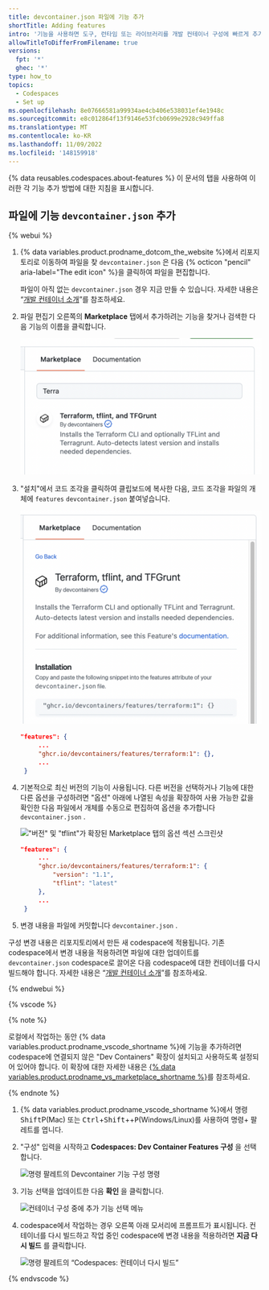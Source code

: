 ```yaml
---
title: devcontainer.json 파일에 기능 추가
shortTitle: Adding features
intro: '기능을 사용하면 도구, 런타임 또는 라이브러리를 개발 컨테이너 구성에 빠르게 추가할 수 있습니다.'
allowTitleToDifferFromFilename: true
versions:
  fpt: '*'
  ghec: '*'
type: how_to
topics:
  - Codespaces
  - Set up
ms.openlocfilehash: 8e07666581a99934ae4cb406e538031ef4e1948c
ms.sourcegitcommit: e8c012864f13f9146e53fcb0699e2928c949ffa8
ms.translationtype: MT
ms.contentlocale: ko-KR
ms.lasthandoff: 11/09/2022
ms.locfileid: '148159918'
---
```

{% data reusables.codespaces.about-features %} 이 문서의 탭을 사용하여 이러한 각 기능 추가 방법에 대한 지침을 표시합니다.

## 파일에 기능 `devcontainer.json` 추가

{% webui %}

1. {% data variables.product.prodname_dotcom_the_website %}에서 리포지토리로 이동하여 파일을 찾 `devcontainer.json` 은 다음 {% octicon "pencil" aria-label="The edit icon" %}을 클릭하여 파일을 편집합니다.
   
   파일이 아직 없는 `devcontainer.json` 경우 지금 만들 수 있습니다. 자세한 내용은 “[개발 컨테이너 소개](/codespaces/setting-up-your-project-for-codespaces/introduction-to-dev-containers#creating-a-custom-dev-container-configuration)”를 참조하세요.
1. 파일 편집기 오른쪽의 **Marketplace** 탭에서 추가하려는 기능을 찾거나 검색한 다음 기능의 이름을 클릭합니다.

   ![검색 창에 "Terra"가 있는 Marketplace 탭의 Terraform 기능 스크린샷](/assets/images/help/codespaces/feature-marketplace.png)
3. "설치"에서 코드 조각을 클릭하여 클립보드에 복사한 다음, 코드 조각을 파일의 개체에 `features` `devcontainer.json` 붙여넣습니다.

   ![Marketplace 탭의 설치 섹션에 있는 코드 블록의 스크린샷](/assets/images/help/codespaces/feature-installation-code.png)

   ```JSON
   "features": {
        ...
        "ghcr.io/devcontainers/features/terraform:1": {},
        ...
    }
    ```
1. 기본적으로 최신 버전의 기능이 사용됩니다. 다른 버전을 선택하거나 기능에 대한 다른 옵션을 구성하려면 "옵션" 아래에 나열된 속성을 확장하여 사용 가능한 값을 확인한 다음 파일에서 개체를 수동으로 편집하여 옵션을 추가합니다 `devcontainer.json` .

   !["버전" 및 "tflint"가 확장된 Marketplace 탭의 옵션 섹션 스크린샷](/assets/images/help/codespaces/feature-options.png)

   ```JSON
   "features": {
        ...
        "ghcr.io/devcontainers/features/terraform:1": {
            "version": "1.1",
            "tflint": "latest"
        },
        ...
    }
    ```
1. 변경 내용을 파일에 커밋합니다 `devcontainer.json` .

구성 변경 내용은 리포지토리에서 만든 새 codespace에 적용됩니다. 기존 codespace에서 변경 내용을 적용하려면 파일에 대한 업데이트를 `devcontainer.json` codespace로 끌어온 다음 codespace에 대한 컨테이너를 다시 빌드해야 합니다. 자세한 내용은 “[개발 컨테이너 소개](/codespaces/setting-up-your-project-for-codespaces/introduction-to-dev-containers#applying-configuration-changes-to-a-codespace)”를 참조하세요.

{% endwebui %}

{% vscode %}

{% note %}

로컬에서 작업하는 동안 {% data variables.product.prodname_vscode_shortname %}에 기능을 추가하려면 codespace에 연결되지 않은 "Dev Containers" 확장이 설치되고 사용하도록 설정되어 있어야 합니다. 이 확장에 대한 자세한 내용은 [{% data variables.product.prodname_vs_marketplace_shortname %}](https://marketplace.visualstudio.com/items?itemName=ms-vscode-remote.remote-containers)를 참조하세요.

{% endnote %}

1. {% data variables.product.prodname_vscode_shortname %}에서 명령<kbd>Shift</kbd>P(Mac) 또는 <kbd>Ctrl</kbd>+<kbd>Shift</kbd>++<kbd>P</kbd>(Windows/Linux)를 사용하여 <kbd>명령</kbd>+ 팔레트를 엽니다.<kbd></kbd>
2. "구성" 입력을 시작하고 **Codespaces: Dev Container Features 구성** 을 선택합니다.

   ![명령 팔레트의 Devcontainer 기능 구성 명령](/assets/images/help/codespaces/codespaces-configure-features.png)

3. 기능 선택을 업데이트한 다음 **확인** 을 클릭합니다.

   ![컨테이너 구성 중에 추가 기능 선택 메뉴](/assets/images/help/codespaces/select-additional-features.png)

4. codespace에서 작업하는 경우 오른쪽 아래 모서리에 프롬프트가 표시됩니다. 컨테이너를 다시 빌드하고 작업 중인 codespace에 변경 내용을 적용하려면 **지금 다시 빌드** 를 클릭합니다.

   ![명령 팔레트의 “Codespaces: 컨테이너 다시 빌드”](/assets/images/help/codespaces/rebuild-prompt.png)

{% endvscode %}
